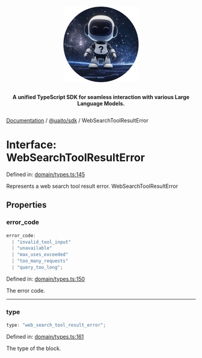 <div style="display:flex; flex-direction:column; align-items:center;">
<p align="center">
  <img src="../UAITO.png" alt="UAITO Logo" width="200"/>
</p>

<p align="center">
  <strong>A unified TypeScript SDK for seamless interaction with various Large Language Models.</strong>
</p>
</div>

[Documentation](README.md) / [@uaito/sdk](@uaito.sdk.md) / WebSearchToolResultError

# Interface: WebSearchToolResultError

Defined in: [domain/types.ts:145](https://github.com/elribonazo/uaito/blob/86bf47394f8c160da6e2e0063e1d7798c5b0b374/packages/sdk/src/domain/types.ts#L145)

Represents a web search tool result error.
 WebSearchToolResultError

## Properties

### error\_code

```ts
error_code: 
  | "invalid_tool_input"
  | "unavailable"
  | "max_uses_exceeded"
  | "too_many_requests"
  | "query_too_long";
```

Defined in: [domain/types.ts:150](https://github.com/elribonazo/uaito/blob/86bf47394f8c160da6e2e0063e1d7798c5b0b374/packages/sdk/src/domain/types.ts#L150)

The error code.

***

### type

```ts
type: "web_search_tool_result_error";
```

Defined in: [domain/types.ts:161](https://github.com/elribonazo/uaito/blob/86bf47394f8c160da6e2e0063e1d7798c5b0b374/packages/sdk/src/domain/types.ts#L161)

The type of the block.

